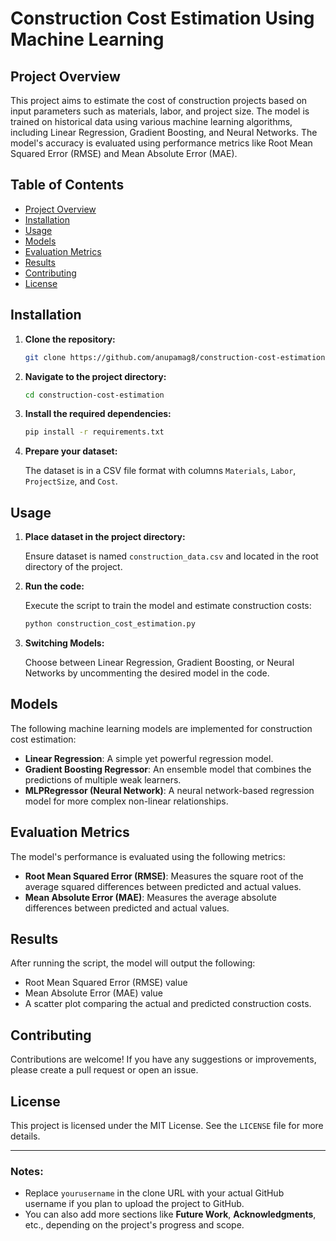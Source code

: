 # Construction Cost Estimation Using Machine Learning

## Project Overview

This project aims to estimate the cost of construction projects based on input parameters such as materials, labor, and project size. The model is trained on historical data using various machine learning algorithms, including Linear Regression, Gradient Boosting, and Neural Networks. The model's accuracy is evaluated using performance metrics like Root Mean Squared Error (RMSE) and Mean Absolute Error (MAE).

## Table of Contents
- [Project Overview](#project-overview)
- [Installation](#installation)
- [Usage](#usage)
- [Models](#models)
- [Evaluation Metrics](#evaluation-metrics)
- [Results](#results)
- [Contributing](#contributing)
- [License](#license)

## Installation

1. **Clone the repository:**

   ```bash
   git clone https://github.com/anupamag8/construction-cost-estimation.git
   ```

2. **Navigate to the project directory:**

   ```bash
   cd construction-cost-estimation
   ```

3. **Install the required dependencies:**

   ```bash
   pip install -r requirements.txt
   ```

4. **Prepare your dataset:**

   The dataset is in a CSV file format with columns `Materials`, `Labor`, `ProjectSize`, and `Cost`.

## Usage

1. **Place dataset in the project directory:**

   Ensure dataset is named `construction_data.csv` and located in the root directory of the project.

2. **Run the code:**

   Execute the script to train the model and estimate construction costs:

   ```bash
   python construction_cost_estimation.py
   ```

3. **Switching Models:**

   Choose between Linear Regression, Gradient Boosting, or Neural Networks by uncommenting the desired model in the code.

## Models

The following machine learning models are implemented for construction cost estimation:

- **Linear Regression**: A simple yet powerful regression model.
- **Gradient Boosting Regressor**: An ensemble model that combines the predictions of multiple weak learners.
- **MLPRegressor (Neural Network)**: A neural network-based regression model for more complex non-linear relationships.

## Evaluation Metrics

The model's performance is evaluated using the following metrics:

- **Root Mean Squared Error (RMSE)**: Measures the square root of the average squared differences between predicted and actual values.
- **Mean Absolute Error (MAE)**: Measures the average absolute differences between predicted and actual values.

## Results

After running the script, the model will output the following:
- Root Mean Squared Error (RMSE) value
- Mean Absolute Error (MAE) value
- A scatter plot comparing the actual and predicted construction costs.

## Contributing

Contributions are welcome! If you have any suggestions or improvements, please create a pull request or open an issue.

## License

This project is licensed under the MIT License. See the `LICENSE` file for more details.

---

### Notes:
- Replace `yourusername` in the clone URL with your actual GitHub username if you plan to upload the project to GitHub.
- You can also add more sections like **Future Work**, **Acknowledgments**, etc., depending on the project's progress and scope.
